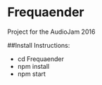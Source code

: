 # Frequaender
Project for the AudioJam 2016

##Install Instructions:

 - cd Frequaender 
 - npm install
 - npm start
